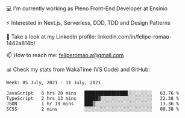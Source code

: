 💻 I'm currently working as Pleno Front-End Developer at Ensinio

⚡ Interested in Next.js, Serverless, DDD, TDD and Design Patterns

👥 Take a look at my LinkedIn profile: linkedin.com/in/felipe-romao-1442a814b/

📫 How to reach me: feliperomao.a@gmail.com

📊 Check my stats from WakaTime (VS Code) and GitHub:

<!--START_SECTION:waka-->
```text
Week: 05 July, 2021 - 11 July, 2021

JavaScript   6 hrs 20 mins   ████████████████░░░░░░░░░   63.76 % 
TypeScript   2 hrs 13 mins   █████▓░░░░░░░░░░░░░░░░░░░   22.38 % 
JSON         1 hr 19 mins    ███▒░░░░░░░░░░░░░░░░░░░░░   13.36 % 
SCSS         2 mins          ░░░░░░░░░░░░░░░░░░░░░░░░░   00.38 % 
```
<!--END_SECTION:waka-->
